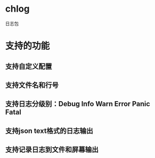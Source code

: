 # chlog
日志包

# 支持的功能
## 支持自定义配置
## 支持文件名和行号
## 支持日志分级别：Debug Info Warn Error Panic Fatal
## 支持json text格式的日志输出
## 支持记录日志到文件和屏幕输出